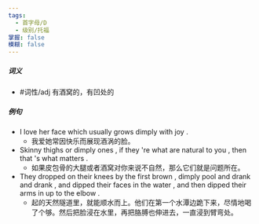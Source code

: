 ```yaml
---
tags:
  - 首字母/D
  - 级别/托福
掌握: false
模糊: false
---
```

##### 词义
- #词性/adj  有酒窝的，有凹处的
##### 例句
- I love her face which usually grows dimply with joy .
	- 我爱她常因快乐而展现酒涡的脸。
- Skinny thighs or dimply ones , if they 're what are natural to you , then that 's what matters .
	- 如果皮包骨的大腿或者酒窝对你来说不自然，那么它们就是问题所在。
- They dropped on their knees by the first brown , dimply pool and drank and drank , and dipped their faces in the water , and then dipped their arms in up to the elbow .
	- 起的天然隧道里，就能顺水而上。他们在第一个水潭边跪下来，尽情地喝了个够。然后把脸浸在水里，再把胳膊也伸进去，一直浸到臂弯处。
